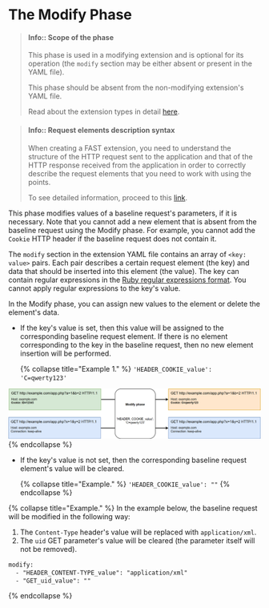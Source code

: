 [link-points]:          points/intro.md
[link-ruby-regexp]:     http://ruby-doc.org/core-2.6.1/doc/regexp_rdoc.html
[link-ext-logic]:       logic.md

[img-modify]:           ../../images/dsl/common/phases/modify.png

# The Modify Phase

<!-- -->
>   #### Info:: Scope of the phase
>   
>   This phase is used in a modifying extension and is optional for its operation (the `modify` section may be either absent or present in the YAML file).
>   
>   This phase should be absent from the non-modifying extension's YAML file.
>
>   Read about the extension types in detail [here][link-ext-logic].

<!-- -->

> #### Info::  Request elements description syntax
> When creating a FAST extension, you need to understand the structure of the HTTP request sent to the application and that of the HTTP response received from the application in order to correctly describe the request elements that you need to work with using the points. 
> 
> To see detailed information, proceed to this [link][link-points].
<!-- -->

This phase modifies values of a baseline request's parameters, if it is necessary. Note that you cannot add a new element that is absent from the baseline request using the Modify phase. For example, you cannot add the `Cookie` HTTP header if the baseline request does not contain it. 

The `modify` section in the extension YAML file contains an array of `<key: value>` pairs. Each pair describes a certain request element (the key) and data that should be inserted into this element (the value). The key can contain regular expressions in the [Ruby regular expressions format][link-ruby-regexp]. You cannot apply regular expressions to the key's value.

In the Modify phase, you can assign new values to the element or delete the element's data.

*   If the key's value is set, then this value will be assigned to the corresponding baseline request element. If there is no element corresponding to the key in the baseline request, then no new element insertion will be performed.
    
    {% collapse title="Example 1." %}
`'HEADER_COOKIE_value': 'C=qwerty123'`

![Modify phase](../../images/dsl/en/phases/modify.png)
    {% endcollapse %}

*   If the key's value is not set, then the corresponding baseline request element's value will be cleared.
    
    {% collapse title="Example." %}
`'HEADER_COOKIE_value': ""`
    {% endcollapse %}

{% collapse title="Example." %}
In the example below, the baseline request will be modified in the following way:
1.  The `Content-Type` header's value will be replaced with `application/xml`.
2.  The `uid` GET parameter's value will be cleared (the parameter itself will not be removed).

```
modify:
  - "HEADER_CONTENT-TYPE_value": "application/xml"
  - "GET_uid_value": ""
```
{% endcollapse %}